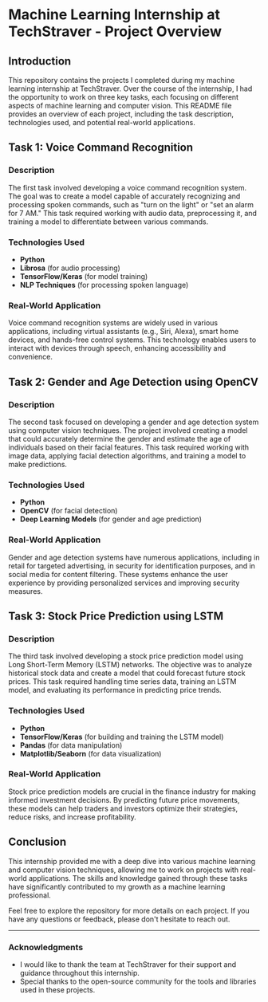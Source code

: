 # Machine Learning Internship at TechStraver - Project Overview

## Introduction

This repository contains the projects I completed during my machine learning internship at TechStraver. Over the course of the internship, I had the opportunity to work on three key tasks, each focusing on different aspects of machine learning and computer vision. This README file provides an overview of each project, including the task description, technologies used, and potential real-world applications.

## Task 1: Voice Command Recognition

### Description
The first task involved developing a voice command recognition system. The goal was to create a model capable of accurately recognizing and processing spoken commands, such as "turn on the light" or "set an alarm for 7 AM." This task required working with audio data, preprocessing it, and training a model to differentiate between various commands.

### Technologies Used
- **Python**
- **Librosa** (for audio processing)
- **TensorFlow/Keras** (for model training)
- **NLP Techniques** (for processing spoken language)

### Real-World Application
Voice command recognition systems are widely used in various applications, including virtual assistants (e.g., Siri, Alexa), smart home devices, and hands-free control systems. This technology enables users to interact with devices through speech, enhancing accessibility and convenience.

## Task 2: Gender and Age Detection using OpenCV

### Description
The second task focused on developing a gender and age detection system using computer vision techniques. The project involved creating a model that could accurately determine the gender and estimate the age of individuals based on their facial features. This task required working with image data, applying facial detection algorithms, and training a model to make predictions.

### Technologies Used
- **Python**
- **OpenCV** (for facial detection)
- **Deep Learning Models** (for gender and age prediction)

### Real-World Application
Gender and age detection systems have numerous applications, including in retail for targeted advertising, in security for identification purposes, and in social media for content filtering. These systems enhance the user experience by providing personalized services and improving security measures.

## Task 3: Stock Price Prediction using LSTM

### Description
The third task involved developing a stock price prediction model using Long Short-Term Memory (LSTM) networks. The objective was to analyze historical stock data and create a model that could forecast future stock prices. This task required handling time series data, training an LSTM model, and evaluating its performance in predicting price trends.

### Technologies Used
- **Python**
- **TensorFlow/Keras** (for building and training the LSTM model)
- **Pandas** (for data manipulation)
- **Matplotlib/Seaborn** (for data visualization)

### Real-World Application
Stock price prediction models are crucial in the finance industry for making informed investment decisions. By predicting future price movements, these models can help traders and investors optimize their strategies, reduce risks, and increase profitability.

## Conclusion

This internship provided me with a deep dive into various machine learning and computer vision techniques, allowing me to work on projects with real-world applications. The skills and knowledge gained through these tasks have significantly contributed to my growth as a machine learning professional.

Feel free to explore the repository for more details on each project. If you have any questions or feedback, please don't hesitate to reach out.

---

### Acknowledgments

- I would like to thank the team at TechStraver for their support and guidance throughout this internship.
- Special thanks to the open-source community for the tools and libraries used in these projects.
